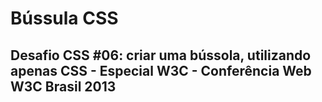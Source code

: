 Bússula CSS
===========

<h2>Desafio CSS #06: criar uma bússola, utilizando apenas CSS - Especial W3C - Conferência Web W3C Brasil 2013</h2>
